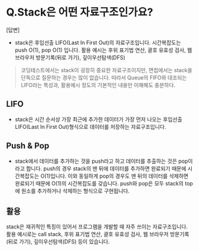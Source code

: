 # Q.Stack은 어떤 자료구조인가요?

[답변]

-   stack은 후입선출 LIFO(Last In First Out)의 자료구조입니다. 시간복잡도는 push O(1), pop O(1) 입니다. 활용 예시는 후위 표기법 연산, 괄호 유효성 검사, 웹 브라우저 방문기록(뒤로 가기), 깊이우선탐색(DFS)

> 코딩테스트에서는 stack이 굉장히 중요한 자료구조이지만, 면접에서는 stack을 단독으로 질문하는 경우는 많이 없습니다. 따라서 Queue의 FIFO와 대조되는 LIFO라는 특성과, 활용예시 정도의 기본적인 내용만 이해해도 충분하다.

## LIFO

-   stack은 시간 순서상 가장 최근에 추가한 데이터가 가장 먼저 나오는 후입선출 LIFO(Last In First Out)형식으로 데이터를 저장하는 자료구조입니다.

## Push & Pop

-   stack에서 데이터를 추가하는 것을 push라고 하고 데이터를 추출하는 것은 pop이라고 합니다. push의 경우 stack의 맨 뒤에 데이터를 추가하면 완료되기 때문에 시간복잡도는 O(1)입니다. 이와 동일하게 pop의 경우도 맨 뒤의 데이터를 삭제하면 완료되기 때문에 O(1)의 시간복잡도를 갖습니다. push와 pop은 모두 stack의 top에 원소를 추가하거나 삭제하는 형식으로 구현됩니다.

## 활용

stack은 재귀적인 특징이 있어서 프로그램을 개발할 때 자주 쓰이는 자료구조입니다. 활용 예시로는 call stack, 후위 표기법 연산, 괄호 유효성 검사, 웹 브라우저 방문기록(뒤로 가기), 깊이우선탐색(DFS) 등이 있습니다.
